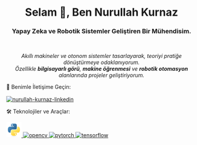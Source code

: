 <div align="center">
<h1>Selam 👋, Ben Nurullah Kurnaz</h1>
<h3>Yapay Zeka ve Robotik Sistemler Geliştiren Bir Mühendisim.</h3>
<br>
<p>
<i>Akıllı makineler ve otonom sistemler tasarlayarak, teoriyi pratiğe dönüştürmeye odaklanıyorum.<br> Özellikle <b>bilgisayarlı görü</b>, <b>makine öğrenmesi</b> ve <b>robotik otomasyon</b> alanlarında projeler geliştiriyorum.</i>
</p>
</div>

🔗 Benimle İletişime Geçin:
<p>
<a href="https://www.linkedin.com/in/nurullah-kurnaz-49393924a/" target="_blank"><img align="center" src="https://raw.githubusercontent.com/rahuldkjain/github-profile-readme-generator/master/src/images/icons/Social/linked-in-alt.svg" alt="nurullah-kurnaz-linkedin" height="30" width="40" /></a>
</p>

🛠️ Teknolojiler ve Araçlar:
<p>
<a href="https://www.python.org" target="_blank" rel="noreferrer">
<img src="https://raw.githubusercontent.com/devicons/devicon/master/icons/python/python-original.svg" alt="python" width="40" height="40"/>
</a>
<a href="https://opencv.org/" target="_blank" rel="noreferrer">
<img src="https://www.vectorlogo.zone/logos/opencv/opencv-icon.svg" alt="opencv" width="40" height="40"/>
</a>
<a href="https://pytorch.org/" target="_blank" rel="noreferrer">
<img src="https://www.vectorlogo.zone/logos/pytorch/pytorch-icon.svg" alt="pytorch" width="40" height="40"/>
</a>
<a href="https://www.tensorflow.org" target="_blank" rel="noreferrer">
<img src="https://www.vectorlogo.zone/logos/tensorflow/tensorflow-icon.svg" alt="tensorflow" width="40" height="40"/>
</a>
</p>
